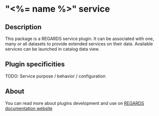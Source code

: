 # "<%= name %>" service

## Description

This package is a REGARDS service plugin. It can be associated with one, many or all datasets to provide extended services on their data. Available services can be launched in catalog data view.

## Plugin specificities

TODO: Service purpose / behavior / configuration

## About

You can read more about plugins development and use on [REGARDS documentation website](https://regardsoss.github.io/frontend/plugins/plugins/#section=frontend)
